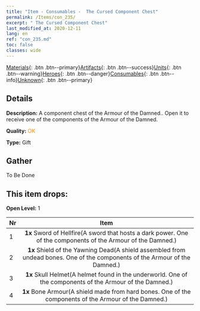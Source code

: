 ```yaml
---
title: "Item - Consumables -  The Cursed Component Chest"
permalink: /Items/con_235/
excerpt: " The Cursed Component Chest"
last_modified_at: 2020-12-11
lang: en
ref: "con_235.md"
toc: false
classes: wide
---
```

 [Materials](/Items/){: .btn .btn--primary}[Artifacts](/Items/Artifacts/){: .btn .btn--success}[Units](/Items/Units/){: .btn .btn--warning}[Heroes](/Items/Heroes/){: .btn .btn--danger}[Consumables](/Items/Consumables/){: .btn .btn--info}[Unknown](/Items/Unknown/){: .btn .btn--primary}

## Details
 **Description:** A component chest of the Armour of the Damned.. Open it to receive one of the components of the Armour of the Damned.

 **Quality:** <span style="color: #FF8C00">OK</span>

 **Type:** Gift

## Gather

  To Be Done

## This item drops:

 **Open Level:** 1

  | Nr |      Item    |
  |:---|:------------:|
  | 1 |  **1x** Sword of Hellfire(A sword that hosts a dark power. One of the components of the Armour of the Damned.) | 
  | 2 |  **1x** Shield of the Yawning Dead(A shield assembled from undead bones. One of the components of the Armour of the Damned.) | 
  | 3 |  **1x** Skull Helmet(A helmet found in the underworld. One of the components of the Armour of the Damned.) | 
  | 4 |  **1x** Bone Armour(A shield made from hard bones. One of the components of the Armour of the Damned.) | 
